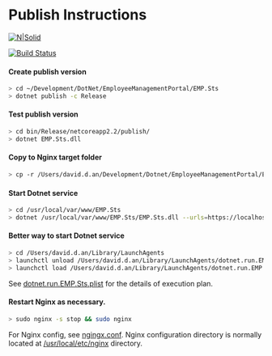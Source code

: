 # Publish Instructions

[![N|Solid](https://cldup.com/dTxpPi9lDf.thumb.png)](https://nodesource.com/products/nsolid)

[![Build Status](https://travis-ci.org/joemccann/dillinger.svg?branch=master)](https://travis-ci.org/joemccann/dillinger)

#### Create publish version
```sh
> cd ~/Development/DotNet/EmployeeManagementPortal/EMP.Sts
> dotnet publish -c Release
```

#### Test publish version
```sh
> cd bin/Release/netcoreapp2.2/publish/
> dotnet EMP.Sts.dll
```

#### Copy to Nginx target folder
```sh
> cp -r /Users/david.d.an/Development/Dotnet/EmployeeManagementPortal/EMP.Sts/bin/Release/netcoreapp2.2/publish/* /usr/local/var/www/EMP.Sts
```

#### Start Dotnet service
```sh
> cd /usr/local/var/www/EMP.Sts
> dotnet /usr/local/var/www/EMP.Sts/EMP.Sts.dll --urls=https://localhost:22001
```

#### Better way to start Dotnet service
```sh
> cd /Users/david.d.an/Library/LaunchAgents
> launchctl unload /Users/david.d.an/Library/LaunchAgents/dotnet.run.EMP.Sts.plist
> launchctl load /Users/david.d.an/Library/LaunchAgents/dotnet.run.EMP.Sts.plist
```
See [dotnet.run.EMP.Sts.plist] for the details of execution plan.

#### Restart Nginx as necessary.
```sh
> sudo nginx -s stop && sudo nginx
```
For Nginx config, see [ngingx.conf].
Nginx configuration directory is normally located at [/usr/local/etc/nginx] directory.

[dotnet.run.EMP.Sts.plist]: <file:///Users/david.d.an/Library/LaunchAgents/dotnet.run.Sts.plist>
[ngingx.conf]: <file:///usr/local/etc/nginx/ngingx.conf>
[/usr/local/etc/nginx]: <file:///usr/local/etc/nginx>